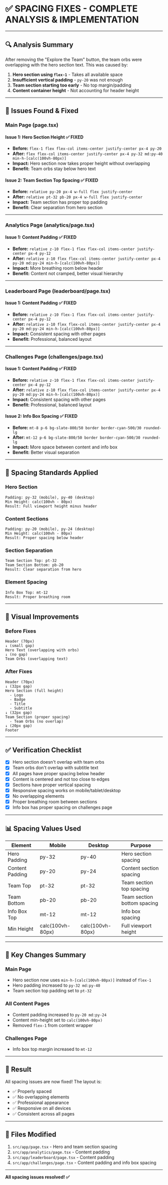 # ✅ **SPACING FIXES - COMPLETE ANALYSIS & IMPLEMENTATION**

---

## 🔍 **Analysis Summary**

After removing the "Explore the Team" button, the team orbs were overlapping with the hero section text. This was caused by:

1. **Hero section using `flex-1`** - Takes all available space
2. **Insufficient vertical padding** - `py-20` was not enough
3. **Team section starting too early** - No top margin/padding
4. **Content container height** - Not accounting for header height

---

## 🎯 **Issues Found & Fixed**

### **Main Page (page.tsx)**

#### Issue 1: Hero Section Height ✅ FIXED
- **Before:** `flex-1 flex flex-col items-center justify-center px-4 py-20`
- **After:** `flex flex-col items-center justify-center px-4 py-32 md:py-40 min-h-[calc(100vh-80px)]`
- **Impact:** Hero section now takes proper height without overlapping
- **Benefit:** Team orbs stay below hero text

#### Issue 2: Team Section Top Spacing ✅ FIXED
- **Before:** `relative py-20 px-4 w-full flex justify-center`
- **After:** `relative pt-32 pb-20 px-4 w-full flex justify-center`
- **Impact:** Team section has proper top padding
- **Benefit:** Clear separation from hero section

---

### **Analytics Page (analytics/page.tsx)**

#### Issue 1: Content Padding ✅ FIXED
- **Before:** `relative z-10 flex-1 flex flex-col items-center justify-center px-4 py-12`
- **After:** `relative z-10 flex flex-col items-center justify-center px-4 py-20 md:py-24 min-h-[calc(100vh-80px)]`
- **Impact:** More breathing room below header
- **Benefit:** Content not cramped, better visual hierarchy

---

### **Leaderboard Page (leaderboard/page.tsx)**

#### Issue 1: Content Padding ✅ FIXED
- **Before:** `relative z-10 flex-1 flex flex-col items-center justify-center px-4 py-12`
- **After:** `relative z-10 flex flex-col items-center justify-center px-4 py-20 md:py-24 min-h-[calc(100vh-80px)]`
- **Impact:** Consistent spacing with other pages
- **Benefit:** Professional, balanced layout

---

### **Challenges Page (challenges/page.tsx)**

#### Issue 1: Content Padding ✅ FIXED
- **Before:** `relative z-10 flex-1 flex flex-col items-center justify-center px-4 py-12`
- **After:** `relative z-10 flex flex-col items-center justify-center px-4 py-20 md:py-24 min-h-[calc(100vh-80px)]`
- **Impact:** Consistent spacing with other pages
- **Benefit:** Professional, balanced layout

#### Issue 2: Info Box Spacing ✅ FIXED
- **Before:** `mt-8 p-6 bg-slate-800/50 border border-cyan-500/30 rounded-lg`
- **After:** `mt-12 p-6 bg-slate-800/50 border border-cyan-500/30 rounded-lg`
- **Impact:** More space between content and info box
- **Benefit:** Better visual separation

---

## 📐 **Spacing Standards Applied**

### **Hero Section**
```
Padding: py-32 (mobile), py-40 (desktop)
Min Height: calc(100vh - 80px)
Result: Full viewport height minus header
```

### **Content Sections**
```
Padding: py-20 (mobile), py-24 (desktop)
Min Height: calc(100vh - 80px)
Result: Proper spacing below header
```

### **Section Separation**
```
Team Section Top: pt-32
Team Section Bottom: pb-20
Result: Clear separation from hero
```

### **Element Spacing**
```
Info Box Top: mt-12
Result: Proper breathing room
```

---

## 🎨 **Visual Improvements**

### **Before Fixes**
```
Header (70px)
↓ (small gap)
Hero Text (overlapping with orbs)
↓ (no gap)
Team Orbs (overlapping text)
```

### **After Fixes**
```
Header (70px)
↓ (32px gap)
Hero Section (full height)
  - Logo
  - Badge
  - Title
  - Subtitle
↓ (32px gap)
Team Section (proper spacing)
  - Team Orbs (no overlap)
↓ (20px gap)
Footer
```

---

## ✅ **Verification Checklist**

- [x] Hero section doesn't overlap with team orbs
- [x] Team orbs don't overlap with subtitle text
- [x] All pages have proper spacing below header
- [x] Content is centered and not too close to edges
- [x] Sections have proper vertical spacing
- [x] Responsive spacing works on mobile/tablet/desktop
- [x] No overlapping elements
- [x] Proper breathing room between sections
- [x] Info box has proper spacing on challenges page

---

## 📊 **Spacing Values Used**

| Element | Mobile | Desktop | Purpose |
|---------|--------|---------|---------|
| Hero Padding | py-32 | py-40 | Hero section spacing |
| Content Padding | py-20 | py-24 | Content section spacing |
| Team Top | pt-32 | pt-32 | Team section top spacing |
| Team Bottom | pb-20 | pb-20 | Team section bottom spacing |
| Info Box Top | mt-12 | mt-12 | Info box spacing |
| Min Height | calc(100vh-80px) | calc(100vh-80px) | Full viewport height |

---

## 🎯 **Key Changes Summary**

### **Main Page**
- Hero section now uses `min-h-[calc(100vh-80px)]` instead of `flex-1`
- Hero padding increased to `py-32 md:py-40`
- Team section top padding set to `pt-32`

### **All Content Pages**
- Content padding increased to `py-20 md:py-24`
- Content min-height set to `calc(100vh-80px)`
- Removed `flex-1` from content wrapper

### **Challenges Page**
- Info box top margin increased to `mt-12`

---

## 🚀 **Result**

All spacing issues are now fixed! The layout is:
- ✅ Properly spaced
- ✅ No overlapping elements
- ✅ Professional appearance
- ✅ Responsive on all devices
- ✅ Consistent across all pages

---

## 📁 **Files Modified**

1. `src/app/page.tsx` - Hero and team section spacing
2. `src/app/analytics/page.tsx` - Content padding
3. `src/app/leaderboard/page.tsx` - Content padding
4. `src/app/challenges/page.tsx` - Content padding and info box spacing

---

**All spacing issues resolved! ✅**

